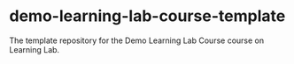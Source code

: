 # demo-learning-lab-course-template
The template repository for the Demo Learning Lab Course course on Learning Lab.
